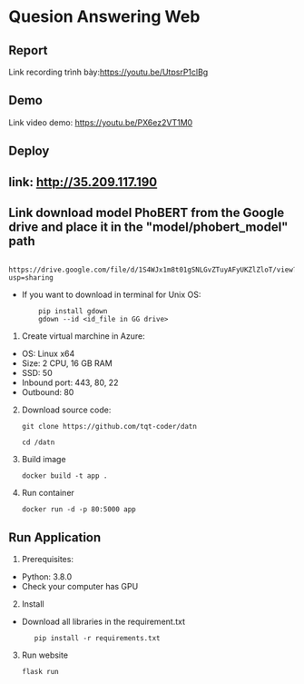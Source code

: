 # Quesion Answering Web


## Report


Link recording trình bày:https://youtu.be/UtpsrP1clBg
## Demo


Link video demo: https://youtu.be/PX6ez2VT1M0
## Deploy
## link: http://35.209.117.190

## Link download model PhoBERT from the Google drive and place it in the "model/phobert_model" path
  ```
     https://drive.google.com/file/d/1S4WJx1m8t01gSNLGvZTuyAFyUKZlZloT/view?usp=sharing
  ```
- If you want to download in terminal for Unix OS:
  ```
      pip install gdown
      gdown --id <id_file in GG drive>
  ```
1. Create virtual marchine in Azure:

- OS: Linux x64 
- Size: 2 CPU, 16 GB RAM
- SSD: 50
- Inbound port: 443, 80, 22
- Outbound: 80

2. Download source code:

   ```
   git clone https://github.com/tqt-coder/datn
   ```

   ```
   cd /datn
   ```

3. Build image
   ```
   docker build -t app .
   ```
4. Run container
   ```
   docker run -d -p 80:5000 app
   ```

## Run Application

1. Prerequisites:
- Python: 3.8.0
- Check your computer has GPU

2. Install

- Download all libraries in the requirement.txt

  ```
     pip install -r requirements.txt
  ```

3. Run website

   ```
   flask run
   ```
